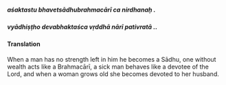 ##### aśaktastu bhavetsādhubrahmacārī ca nirdhanaḥ .
##### vyādhiṣṭho devabhaktaśca vṛddhā nārī pativratā ..

#### Translation

When a man has no strength left in him he becomes a Sādhu, one without wealth acts like a Brahmacārī, a sick man behaves like a devotee of the Lord, and when a woman grows old she becomes devoted to her husband.